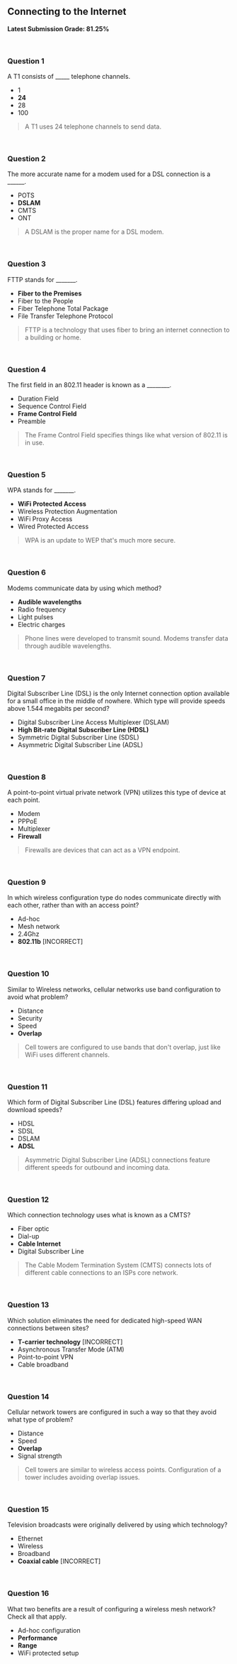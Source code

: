 ## Connecting to the Internet

**Latest Submission Grade: 81.25%**

<br>

### Question 1

A T1 consists of _____ telephone channels.

* 1
* **24**
* 28
* 100 

> A T1 uses 24 telephone channels to send data.

<br>

### Question 2

The more accurate name for a modem used for a DSL connection is a ______.

* POTS
* **DSLAM**
* CMTS
* ONT 

> A DSLAM is the proper name for a DSL modem.

<br>

### Question 3

FTTP stands for _______.

* **Fiber to the Premises**
* Fiber to the People
* Fiber Telephone Total Package
* File Transfer Telephone Protocol 

> FTTP is a technology that uses fiber to bring an internet connection to a building or home.

<br>

### Question 4

The first field in an 802.11 header is known as a ________.

* Duration Field
* Sequence Control Field
* **Frame Control Field**
* Preamble 

> The Frame Control Field specifies things like what version of 802.11 is in use.

<br>

### Question 5

WPA stands for _______.

* **WiFi Protected Access**
* Wireless Protection Augmentation
* WiFi Proxy Access
* Wired Protected Access 

> WPA is an update to WEP that's much more secure.

<br>

### Question 6

Modems communicate data by using which method?

* **Audible wavelengths**
* Radio frequency
* Light pulses
* Electric charges 

> Phone lines were developed to transmit sound. Modems transfer data through audible wavelengths.

<br>

### Question 7

Digital Subscriber Line (DSL) is the only Internet connection option available for a small office in the middle of nowhere. Which type will provide speeds above 1.544 megabits per second?

* Digital Subscriber Line Access Multiplexer (DSLAM)
* **High Bit-rate Digital Subscriber Line (HDSL)**
* Symmetric Digital Subscriber Line (SDSL)
* Asymmetric Digital Subscriber Line (ADSL) 

<br>

### Question 8

A point-to-point virtual private network (VPN) utilizes this type of device at each point.

* Modem
* PPPoE
* Multiplexer
* **Firewall**

> Firewalls are devices that can act as a VPN endpoint.

<br>

### Question 9

In which wireless configuration type do nodes communicate directly with each other, rather than with an access point?

* Ad-hoc
* Mesh network
* 2.4Ghz
* **802.11b** [INCORRECT]

<br>

### Question 10

Similar to Wireless networks, cellular networks use band configuration to avoid what problem?

* Distance
* Security
* Speed
* **Overlap** 

> Cell towers are configured to use bands that don't overlap, just like WiFi uses different channels.

<br>

### Question 11

Which form of Digital Subscriber Line (DSL) features differing upload and download speeds?

* HDSL
* SDSL
* DSLAM
* **ADSL** 

> Asymmetric Digital Subscriber Line (ADSL) connections feature different speeds for outbound and incoming data.

<br>

### Question 12

Which connection technology uses what is known as a CMTS?

* Fiber optic
* Dial-up
* **Cable Internet**
* Digital Subscriber Line 

> The Cable Modem Termination System (CMTS) connects lots of different cable connections to an ISPs core network.

<br>

### Question 13

Which solution eliminates the need for dedicated high-speed WAN connections between sites?

* **T-carrier technology** [INCORRECT]
* Asynchronous Transfer Mode (ATM)
* Point-to-point VPN
* Cable broadband 

<br>

### Question 14

Cellular network towers are configured in such a way so that they avoid what type of problem?

* Distance
* Speed
* **Overlap**
* Signal strength 

> Cell towers are similar to wireless access points. Configuration of a tower includes avoiding overlap issues.

<br>

### Question 15

Television broadcasts were originally delivered by using which technology?

* Ethernet
* Wireless
* Broadband
* **Coaxial cable** [INCORRECT] 

<br>

### Question 16

What two benefits are a result of configuring a wireless mesh network? Check all that apply.

* Ad-hoc configuration
* **Performance**
* **Range**
* WiFi protected setup 
